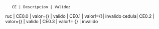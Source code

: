        CE | Descripcion | Validez
ruc  | CE0.0 | valor={} | valido
     | CE0.1 | valor!={}| invalido
cedula| CE0.2 | valor={} | valido
      | CE0.3 | valor!= {} | invalido